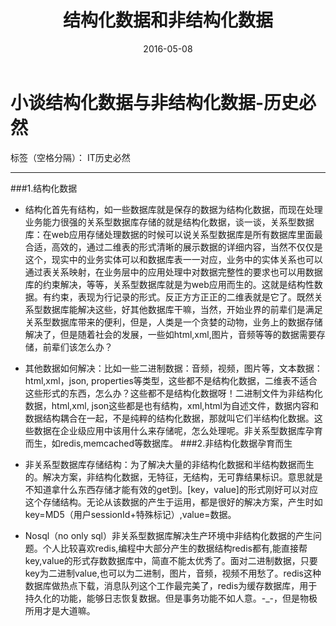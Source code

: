 ﻿---
layout: post
title: "结构化数据和非结构化数据"
date: 2016-05-08 
description: "小谈结构化数据和非结构化数据的历史演变"
tag: IT界的历史必然 
---  



# 小谈结构化数据与非结构化数据-历史必然

标签（空格分隔）： IT历史必然

---

###1.结构化数据

 - 结构化首先有结构，如一些数据库就是保存的数据为结构化数据，而现在处理业务能力很强的关系型数据库存储的就是结构化数据，谈一谈，关系型数据库：在web应用存储处理数据的时候可以说关系型数据库是所有数据库里面最合适，高效的，通过二维表的形式清晰的展示数据的详细内容，当然不仅仅是这个，现实中的业务实体可以和数据库表一一对应，业务中的实体关系也可以通过表关系映射，在业务层中的应用处理中对数据完整性的要求也可以用数据库的约束解决，等等，关系型数据库就是为web应用而生的。这就是结构性数据。有约束，表现为行记录的形式。反正方方正正的二维表就是它了。既然关系型数据库能解决这些，好其他数据库干嘛，当然，开始业界的前辈们是满足关系型数据库带来的便利，但是，人类是一个贪婪的动物，业务上的数据存储解决了，但是随着社会的发展，一些如html,xml,图片，音频等等的数据需要存储，前辈们该怎么办？
 
 - 其他数据如何解决：比如一些二进制数据：音频，视频，图片等，文本数据：html,xml，json, properties等类型，这些都不是结构化数据，二维表不适合这些形式的东西，怎么办？这些都不是结构化数据呀！二进制文件为非结构化数据，html,xml, json这些都是也有结构，xml,html为自述文件，数据内容和数据结构耦合在一起，不是纯粹的结构化数据，那就叫它们半结构化数据。这些数据在企业级应用中该用什么来存储呢，怎么处理呢。非关系型数据库孕育而生，如redis,memcached等数据库。
###2.非结构化数据孕育而生
 
 - 非关系型数据库存储结构：为了解决大量的非结构化数据和半结构数据而生的。解决方案，非结构化数据，无特征，无结构，无可靠结果标识。意思就是不知道拿什么东西存储才能有效的get到。[key，value]的形式刚好可以对应这个存储结构。无论从该数据的产生于运用，都是很好的解决方案，产生时如key=MD5（用户sessionId+特殊标记）,value=数据。
 
 - Nosql（no only sql）非关系型数据库解决生产环境中非结构化数据的产生问题。个人比较喜欢redis,编程中大部分产生的数据结构redis都有,能直接帮key,value的形式存数数据库中，简直不能太优秀了。面对二进制数据，只要key为二进制value,也可以为二进制，图片，音频，视频不用愁了。redis这种数据库做热点下载，消息队列这个工作最完美了，redis为缓存数据库，用于持久化的功能，能够日志恢复数据。但是事务功能不如人意。-_-，但是物极所用才是大道嘛。
 
 





